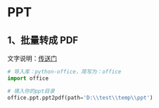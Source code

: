 # PPT


## 1、批量转成 PDF

文字说明：[传送门](https://mp.weixin.qq.com/s/T31F-U5AdDd3D-61b_K5Qg)
```python
# 导入库：python-office，简写为：office
import office

# 填入你的ppt目录
office.ppt.ppt2pdf(path='D:\\test\\temp\\ppt')
```